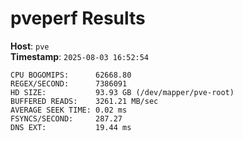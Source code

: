 # pveperf Results

**Host**: `pve`  
**Timestamp**: `2025-08-03 16:52:54`

```
CPU BOGOMIPS:      62668.80
REGEX/SECOND:      7386091
HD SIZE:           93.93 GB (/dev/mapper/pve-root)
BUFFERED READS:    3261.21 MB/sec
AVERAGE SEEK TIME: 0.02 ms
FSYNCS/SECOND:     287.27
DNS EXT:           19.44 ms
```
